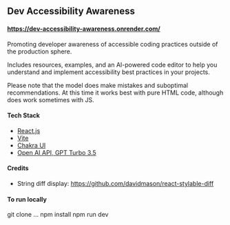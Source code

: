 ## Dev Accessibility Awareness

#### https://dev-accessibility-awareness.onrender.com/

Promoting developer awareness of accessible coding practices outside of the production sphere.

Includes resources, examples, and an AI-powered code editor to help you understand and implement accessibility best practices in your projects.

Please note that the model does make mistakes and suboptimal recommendations. At this time it works best with pure HTML code, although does work sometimes with JS.

#### Tech Stack

- [React.js](https://react.dev/)
- [Vite](https://vitejs.dev/)
- [Chakra UI](https://v2.chakra-ui.com/)
- [Open AI API, GPT Turbo 3.5](https://platform.openai.com/docs/overview)

#### Credits
- String diff display: https://github.com/davidmason/react-stylable-diff


#### To run locally
git clone ...
npm install
npm run dev

